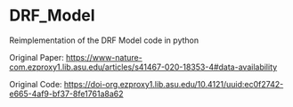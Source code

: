 # DRF_Model
Reimplementation of the DRF Model code in python

Original Paper:
https://www-nature-com.ezproxy1.lib.asu.edu/articles/s41467-020-18353-4#data-availability

Original Code:
https://doi-org.ezproxy1.lib.asu.edu/10.4121/uuid:ec0f2742-e665-4af9-bf37-8fe1761a8a62
